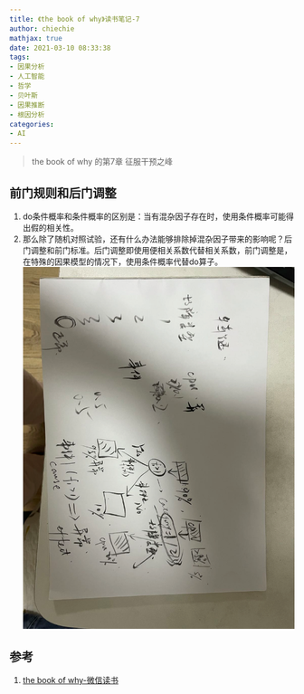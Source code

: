 ```yaml
---
title: 《the book of why》读书笔记-7
author: chiechie
mathjax: true
date: 2021-03-10 08:33:38
tags: 
- 因果分析
- 人工智能
- 哲学
- 贝叶斯
- 因果推断
- 根因分析
categories: 
- AI
---
```


> the book of why 的第7章 征服干预之峰

## 前门规则和后门调整

1. do条件概率和条件概率的区别是：当有混杂因子存在时，使用条件概率可能得出假的相关性。
2. 那么除了随机对照试验，还有什么办法能够排除掉混杂因子带来的影响呢？后门调整和前门标准。后门调整即使用便相关系数代替相关系数，前门调整是，在特殊的因果模型的情况下，使用条件概率代替do算子。
![img.png](./img.png)


## 参考
1. [the book of why-微信读书](http://bayes.cs.ucla.edu/WHY/why-intro.pdf)
